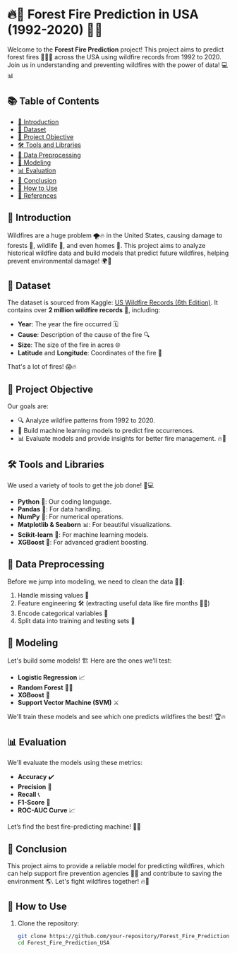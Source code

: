 # 🔥🌲 Forest Fire Prediction in USA (1992-2020) 🌲🔥

Welcome to the **Forest Fire Prediction** project! This project aims to predict forest fires 🐻‍❄️🔥 across the USA using wildfire records from 1992 to 2020. Join us in understanding and preventing wildfires with the power of data! 💻📊

## 📚 Table of Contents
- [🌟 Introduction](#introduction)
- [📁 Dataset](#dataset)
- [🎯 Project Objective](#project-objective)
- [🛠️ Tools and Libraries](#tools-and-libraries)
- [🧹 Data Preprocessing](#data-preprocessing)
- [🧠 Modeling](#modeling)
- [📊 Evaluation](#evaluation)
- [🏁 Conclusion](#conclusion)
- [🚀 How to Use](#how-to-use)
- [📌 References](#references)

## 🌟 Introduction
Wildfires are a huge problem 🌪️🔥 in the United States, causing damage to forests 🌲, wildlife 🦌, and even homes 🏡. This project aims to analyze historical wildfire data and build models that predict future wildfires, helping prevent environmental damage! 🌍💪

## 📁 Dataset
The dataset is sourced from Kaggle: [US Wildfire Records (6th Edition)](https://www.kaggle.com/datasets/behroozsohrabi/us-wildfire-records-6th-edition). It contains over **2 million wildfire records** 📂, including:
- **Year**: The year the fire occurred 🗓️
- **Cause**: Description of the cause of the fire 🔍
- **Size**: The size of the fire in acres 🌐
- **Latitude** and **Longitude**: Coordinates of the fire 📍

That's a lot of fires! 😱🔥

## 🎯 Project Objective
Our goals are:
- 🔍 Analyze wildfire patterns from 1992 to 2020.
- 🧠 Build machine learning models to predict fire occurrences.
- 📊 Evaluate models and provide insights for better fire management. 🔥🧯

## 🛠️ Tools and Libraries
We used a variety of tools to get the job done! 🚀💻
- **Python** 🐍: Our coding language.
- **Pandas** 🐼: For data handling.
- **NumPy** 🔢: For numerical operations.
- **Matplotlib & Seaborn** 📊: For beautiful visualizations.
- **Scikit-learn** 🧠: For machine learning models.
- **XGBoost** 🚀: For advanced gradient boosting.

## 🧹 Data Preprocessing
Before we jump into modeling, we need to clean the data 🧼🧹:
1. Handle missing values 🤕
2. Feature engineering 🛠️ (extracting useful data like fire months 🌸🍁)
3. Encode categorical variables 🎲
4. Split data into training and testing sets 🔀

## 🧠 Modeling
Let's build some models! 🏗️ Here are the ones we’ll test:
- **Logistic Regression** 📈
- **Random Forest** 🌳🌳
- **XGBoost** 🚀
- **Support Vector Machine (SVM)** ⚔️

We'll train these models and see which one predicts wildfires the best! 🏆🔥

## 📊 Evaluation
We'll evaluate the models using these metrics:
- **Accuracy** ✔️
- **Precision** 🎯
- **Recall** 📞
- **F1-Score** 🏅
- **ROC-AUC Curve** 📈

Let’s find the best fire-predicting machine! 🤖🔥

## 🏁 Conclusion
This project aims to provide a reliable model for predicting wildfires, which can help support fire prevention agencies 🧑‍🚒 and contribute to saving the environment 🌎. Let's fight wildfires together! 🔥🧯

## 🚀 How to Use
1. Clone the repository: 
   ```bash
   git clone https://github.com/your-repository/Forest_Fire_Prediction_USA.git
   cd Forest_Fire_Prediction_USA

